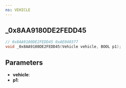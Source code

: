 ```yaml
---
ns: VEHICLE
---
```

## _0x8AA9180DE2FEDD45

```c
// 0x8AA9180DE2FEDD45 0xAE040377
void _0x8AA9180DE2FEDD45(Vehicle vehicle, BOOL p1);
```


## Parameters
* **vehicle**: 
* **p1**: 

